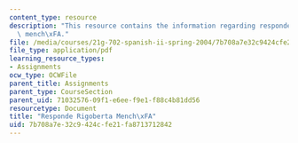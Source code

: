 ```yaml
---
content_type: resource
description: "This resource contains the information regarding responde rigoberta\
  \ mench\xFA."
file: /media/courses/21g-702-spanish-ii-spring-2004/7b708a7e32c9424cfe21fa8713712842_MIT21G_702S04_rigo.pdf
file_type: application/pdf
learning_resource_types:
- Assignments
ocw_type: OCWFile
parent_title: Assignments
parent_type: CourseSection
parent_uid: 71032576-09f1-e6ee-f9e1-f88c4b81dd56
resourcetype: Document
title: "Responde Rigoberta Mench\xFA"
uid: 7b708a7e-32c9-424c-fe21-fa8713712842
---
```

